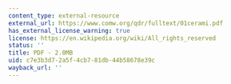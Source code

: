 ```yaml
---
content_type: external-resource
external_url: https://www.comw.org/qdr/fulltext/01cerami.pdf
has_external_license_warning: true
license: https://en.wikipedia.org/wiki/All_rights_reserved
status: ''
title: PDF - 2.0MB
uid: c7e3b3d7-2a5f-4cb7-81db-44b58678e39c
wayback_url: ''
---
```

